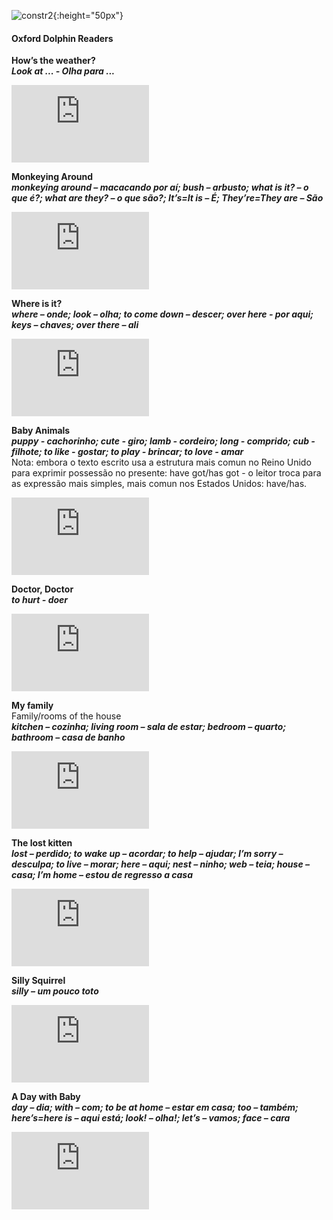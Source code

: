 ![constr2](https://1blockatatime.github.io/English/images2/constr2.png){:height="50px"}  

#### Oxford Dolphin Readers

**How’s the weather?**  
***Look at ... -  Olha para ...***  
<iframe width="220" height="124" src="https://www.youtube.com/embed/zctxOHE6TKs" title="YouTube video player" frameborder="0" allow="accelerometer; autoplay; clipboard-write; encrypted-media; gyroscope; picture-in-picture" allowfullscreen></iframe>  

**Monkeying Around**  
***monkeying around – macacando por aí; bush – arbusto; what is it? – o que é?; what are they? – o que são?; It’s=It is – É; They’re=They are – São***  
<iframe width="220" height="124" src="https://www.youtube.com/embed/ucVo1_63yv0" title="YouTube video player" frameborder="0" allow="accelerometer; autoplay; clipboard-write; encrypted-media; gyroscope; picture-in-picture" allowfullscreen></iframe>

**Where is it?**  
***where – onde; look – olha; to come down – descer; over here  - por aqui; keys – chaves; over there – ali***  
<iframe width="220" height="124" src="https://www.youtube.com/embed/-kZxPyK3MV4" title="YouTube video player" frameborder="0" allow="accelerometer; autoplay; clipboard-write; encrypted-media; gyroscope; picture-in-picture" allowfullscreen></iframe>

**Baby Animals**  
***puppy - cachorinho; cute - giro; lamb - cordeiro; long - comprido; cub - filhote; to like - gostar; to play - brincar; to love - amar***  
Nota: embora o texto escrito usa a estrutura mais comun no Reino Unido para exprimir possessão no presente: have got/has got - o leitor troca para as expressão mais simples, mais comun nos Estados Unidos: have/has.  
<iframe width="220" height="124" src="https://www.youtube.com/embed/QuAZisB3_W8" title="YouTube video player" frameborder="0" allow="accelerometer; autoplay; clipboard-write; encrypted-media; gyroscope; picture-in-picture" allowfullscreen></iframe>  

**Doctor, Doctor**  
***to hurt - doer***  
<iframe width="220" height="124" src="https://www.youtube.com/embed/SiyFYplAyjc" title="YouTube video player" frameborder="0" allow="accelerometer; autoplay; clipboard-write; encrypted-media; gyroscope; picture-in-picture" allowfullscreen></iframe>  

**My family**  
Family/rooms of the house  
***kitchen – cozinha; living room – sala de estar; bedroom – quarto; bathroom – casa de banho***  
<iframe width="220" height="124" src="https://www.youtube.com/embed/vrBBUTBr0qg" title="YouTube video player" frameborder="0" allow="accelerometer; autoplay; clipboard-write; encrypted-media; gyroscope; picture-in-picture" allowfullscreen></iframe>  

**The lost kitten**  
***lost – perdido; to wake up – acordar; to help – ajudar; I’m sorry – desculpa; to live – morar; here – aqui; nest – ninho; web – teia; house – casa; I’m home – estou de regresso a casa***  
<iframe width="220" height="124" src="https://www.youtube.com/embed/mB8gkiiQWZ0" title="YouTube video player" frameborder="0" allow="accelerometer; autoplay; clipboard-write; encrypted-media; gyroscope; picture-in-picture" allowfullscreen></iframe>  

**Silly Squirrel**  
***silly – um pouco toto***  
<iframe width="220" height="124" src="https://www.youtube.com/embed/AKAg-ykSPuY" title="YouTube video player" frameborder="0" allow="accelerometer; autoplay; clipboard-write; encrypted-media; gyroscope; picture-in-picture" allowfullscreen></iframe>  

**A Day with Baby**  
***day – dia; with – com; to be at home – estar em casa; too – também; here’s=here is – aqui está; look! – olha!; let’s – vamos; face – cara***  
<iframe width="220" height="124" src="https://www.youtube.com/embed/cR_mejkTh4s" title="YouTube video player" frameborder="0" allow="accelerometer; autoplay; clipboard-write; encrypted-media; gyroscope; picture-in-picture" allowfullscreen></iframe>
